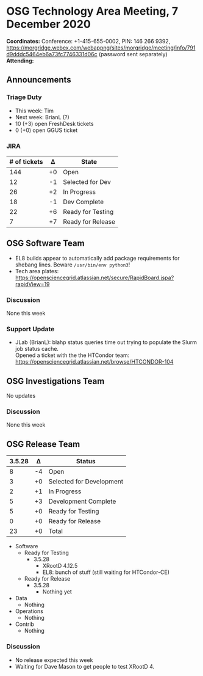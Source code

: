 # OSG Technology Area Meeting,  7 December 2020

**Coordinates:** Conference: +1-415-655-0002, PIN: 146 266 9392, <https://morgridge.webex.com/webappng/sites/morgridge/meeting/info/791d9dddc5464eb6a73fc7746331d06c> (password sent separately)  
**Attending:**   


## Announcements


### Triage Duty

-   This week: Tim
-   Next week: BrianL (?)
-   10 (+3) open FreshDesk tickets
-   0 (+0) open GGUS ticket


### JIRA

| # of tickets | &Delta; | State             |
|------------ |------- |----------------- |
| 144          | +0      | Open              |
| 12           | -1      | Selected for Dev  |
| 26           | +2      | In Progress       |
| 18           | -1      | Dev Complete      |
| 22           | +6      | Ready for Testing |
| 7            | +7      | Ready for Release |


## OSG Software Team

-   EL8 builds appear to automatically add package requirements for shebang lines. Beware `/usr/bin/env python3`!
-   Tech area plates: <https://opensciencegrid.atlassian.net/secure/RapidBoard.jspa?rapidView=19>


### Discussion

None this week  


### Support Update

-   JLab (BrianL): blahp status queries time out trying to populate the Slurm job status cache.  
    Opened a ticket with the the HTCondor team: <https://opensciencegrid.atlassian.net/browse/HTCONDOR-104>


## OSG Investigations Team

No updates  


### Discussion

None this week  


## OSG Release Team

| 3.5.28 | &Delta; | Status                   |
| ------ | ------- | ------------------------ |
| 8      | -4      | Open                     |
| 3      | +0      | Selected for Development |
| 2      | +1      | In Progress              |
| 5      | +3      | Development Complete     |
| 5      | +0      | Ready for Testing        |
| 0      | +0      | Ready for Release        |
| 23     | +0      | Total                    |

-   Software  
    -   Ready for Testing  
        -   3.5.28  
            -   XRootD 4.12.5
            -   EL8: bunch of stuff (still waiting for HTCondor-CE)
    -   Ready for Release  
        -   3.5.28  
            -   Nothing yet
-   Data  
    -   Nothing
-   Operations  
    -   Nothing
-   Contrib  
    -   Nothing


### Discussion

-   No release expected this week
-   Waiting for Dave Mason to get people to test XRootD 4.

